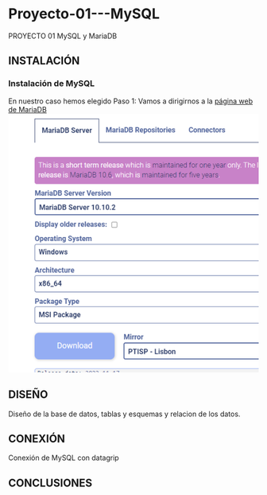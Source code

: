 # Proyecto-01---MySQL
PROYECTO 01 MySQL y MariaDB

## INSTALACIÓN

### Instalación de MySQL
En nuestro caso hemos elegido 
Paso 1: 
Vamos a dirigirnos a la [página web de MariaDB](https://mariadb.org/download/?t=mariadb&p=mariadb&r=10.10.2&os=windows&cpu=x86_64&pkg=msi&m=ptisp) 
![instalación](https://github.com/FranciscoMontillaSeco/Proyecto-01---MySQL/blob/main/Imagenes/Mariadb/1.png)

## DISEÑO

Diseño de la base de datos, tablas y esquemas y relacion de los datos.

## CONEXIÓN

Conexión de MySQL con datagrip

## CONCLUSIONES

